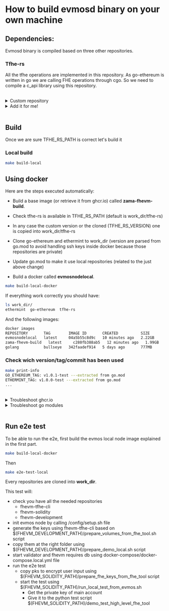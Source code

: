 # How to build evmosd binary on your own machine

## Dependencies:

Evmosd binary is compiled based on three other repositories.

### Tfhe-rs

All the tfhe operations are implemented in this repository. As go-ethereum is written in go we are 
calling FHE operations through cgo. So we need to compile a c_api library using this repository.

<br />
<details>
  <summary>Custom repository</summary>

To use an existing repository please update the environment file **.env** with the path to it or export it:
```bash
export TFHE_RS_PATH=../tfhe-rs
```
</details>
<details>
  <summary>Add it for me!</summary>
<br />

If you want to install it automatically, you can override the default tfhe-rs version by setting TFHE_RS_VERSION env variable and running:
```
export TFHE_RS_VERSION=0.2.4
make install-tfhe-rs
```
</details>
<br />

## Build

Once we are sure TFHE_RS_PATH is correct let's build it

### Local build

```bash
make build-local
```

## Using docker

Here are the steps executed automatically:
- Build a base image (or retrieve it from ghcr.io) called __zama-fhevm-build__.
  

- Check tfhe-rs is available in TFHE_RS_PATH (default is work_dir/tfhe-rs)
- In any case the custom version or the cloned (TFHE_RS_VERSION) one is copied into work_dir/tfhe-rs
- Clone go-ethereum and ethermint to work_dir (version are parsed from go.mod to avoid handling ssh keys inside docker because those repositories are private)
- Update go.mod to make it use local repositories (related to the just above change)
- Build a docker called __evmosnodelocal__.

```bash
make build-local-docker
```

If everything work correctly you should have:

```bash
ls work_dir/
ethermint  go-ethereum  tfhe-rs
```

And the following images:

```bash
docker images
REPOSITORY       TAG        IMAGE ID       CREATED          SIZE
evmosnodelocal   latest     04a5b55c8d9c   10 minutes ago   2.22GB
zama-fhevm-build   latest     c280fb388ab5   12 minutes ago   1.99GB
golang           bullseye   342faadef914   5 days ago       777MB
```

### Check wich version/tag/commit has been used 

```bash
make print-info
GO_ETHEREUM_TAG: v1.0.1-test ---extracted from go.mod
ETHERMINT_TAG: v1.0.0-test ---extracted from go.mod
...

```


<br />
<details>
  <summary>Troubleshoot ghcr.io</summary>

Here is a tutorial on [how to manage ghcr.io access](https://github.com/zama-ai/fhevm-tfhe-cli#using-the-published-image-easiest-way).

  If you get trouble to pull image from ghcri.io, one can build it locally with
  ```bash
  docker build . -t zama-fhevm-build -f docker/Dockerfile.fhevm.build
  ```
</details>

<details>
  <summary>Troubleshoot go modules</summary>

Because evmos depends on private [go-ethereum](https://github.com/zama-ai/go-ethereum) and [ethermint](https://github.com/zama-ai/ethermint) repositories, one need to pay attention to two points to allow go modules manager to work correctly.

1. Check that GOPRIVATE is set to __github.com/zama-ai/*__ (normally this env variable is set by default in Makefile)
2. Check you have the following lines in your gitconfig files:

```bash
[url "ssh://git@github.com/"]
        insteadOf = https://github.com/
```
</details>
<br />


## Run e2e test

To be able to run the e2e, first build the evmos local node image explained in the first part. 

```bash
make build-local-docker
```

Then

```bash
make e2e-test-local
```
Every repositories are cloned into **work_dir**.

This test will:
- check you have all the needed repositories
  - fhevm-tfhe-cli
  - fhevm-solidity
  - fhevm-development
- init evmos node by calling /config/setup.sh file
- generate fhe keys using fhevm-tfhe-cli based on $(FHEVM_DEVELOPMENT_PATH)/prepare_volumes_from_fhe_tool.sh script
- copy them at the right folder using $(FHEVM_DEVELOPMENT_PATH)/prepare_demo_local.sh script
- start validator and fhevm requires db using docker-compose/docker-compose.local.yml file
- run the e2e test 
  - copy pks to encrypt user input using $(FHEVM_SOLIDITY_PATH)/prepare_fhe_keys_from_fhe_tool script
  - start the test using $(FHEVM_SOLIDITY_PATH)/run_local_test_from_evmos.sh
    - Get the private key of main account 
    - Give it to the python test script $(FHEVM_SOLIDITY_PATH)/demo_test_high_level_fhe_tool

